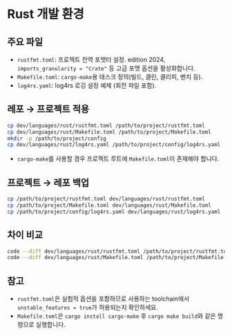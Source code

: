 # Rust 개발 환경

## 주요 파일
- `rustfmt.toml`: 프로젝트 전역 포맷터 설정. edition 2024, `imports_granularity = "Crate"` 등 고급 포맷 옵션을 활성화합니다.
- `Makefile.toml`: `cargo-make`용 태스크 정의(빌드, 클린, 클리피, 벤치 등).
- `log4rs.yaml`: log4rs 로깅 설정 예제 (회전 파일 포함).

## 레포 → 프로젝트 적용
```sh
cp dev/languages/rust/rustfmt.toml /path/to/project/rustfmt.toml
cp dev/languages/rust/Makefile.toml /path/to/project/Makefile.toml
mkdir -p /path/to/project/config
cp dev/languages/rust/log4rs.yaml /path/to/project/config/log4rs.yaml
```
- `cargo-make`를 사용할 경우 프로젝트 루트에 `Makefile.toml`이 존재해야 합니다.

## 프로젝트 → 레포 백업
```sh
cp /path/to/project/rustfmt.toml dev/languages/rust/rustfmt.toml
cp /path/to/project/Makefile.toml dev/languages/rust/Makefile.toml
cp /path/to/project/config/log4rs.yaml dev/languages/rust/log4rs.yaml
```

## 차이 비교
```sh
code --diff dev/languages/rust/rustfmt.toml /path/to/project/rustfmt.toml
code --diff dev/languages/rust/Makefile.toml /path/to/project/Makefile.toml
```

## 참고
- `rustfmt.toml`은 실험적 옵션을 포함하므로 사용하는 toolchain에서 `unstable_features = true`가 허용되는지 확인하세요.
- `Makefile.toml`은 `cargo install cargo-make` 후 `cargo make build`와 같은 명령으로 실행합니다.
